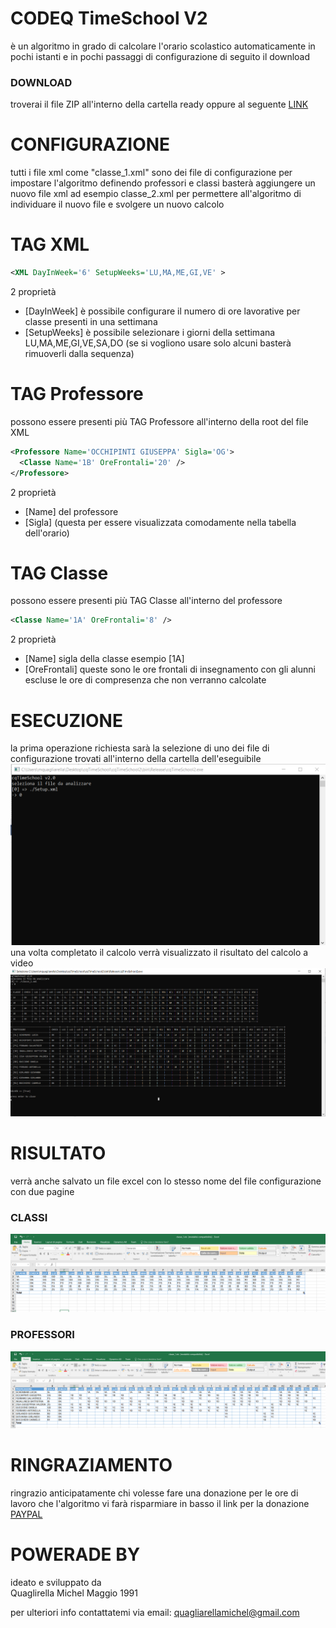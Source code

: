 # CODEQ TimeSchool V2
è un algoritmo in grado di calcolare l'orario scolastico automaticamente in pochi istanti 
e in pochi passaggi di configurazione
di seguito il download

### DOWNLOAD
troverai il file ZIP all'interno della cartella ready
oppure al seguente [LINK](https://github.com/quagliarellamichel/cqTimeSchool2/releases/download/v1.0/release_1.0.zip)

# CONFIGURAZIONE
tutti i file xml come "classe_1.xml" sono dei file di configurazione per impostare l'algoritmo 
definendo professori e classi
basterà aggiungere un nuovo file xml ad esempio classe_2.xml 
per permettere all'algoritmo di individuare il nuovo file e svolgere un nuovo calcolo

# TAG XML
```XML
<XML DayInWeek='6' SetupWeeks='LU,MA,ME,GI,VE' >
```
2 proprietà
- [DayInWeek] è possibile configurare il numero di ore lavorative per classe presenti in una settimana
- [SetupWeeks] è possibile selezionare i giorni della settimana LU,MA,ME,GI,VE,SA,DO (se si vogliono usare solo alcuni basterà rimuoverli dalla sequenza)

# TAG Professore
possono essere presenti più TAG Professore all'interno della root del file XML
```XML
<Professore Name='OCCHIPINTI GIUSEPPA' Sigla='OG'>
  <Classe Name='1B' OreFrontali='20' />
</Professore>
```
2 proprietà
- [Name] del professore
- [Sigla] (questa per essere visualizzata comodamente nella tabella dell'orario)
  
# TAG Classe
possono essere presenti più TAG Classe all'interno del professore
```XML
<Classe Name='1A' OreFrontali='8' />
```
2 proprietà
- [Name] sigla della classe esempio [1A]
- [OreFrontali] queste sono le ore frontali di insegnamento con gli alunni escluse le ore di compresenza che non verranno calcolate

# ESECUZIONE
la prima operazione richiesta sarà la selezione di uno dei file di configurazione trovati all'interno della cartella dell'eseguibile
![alt text](https://github.com/quagliarellamichel/cqTimeSchool2/blob/master/screen/s1.png?raw=true)
una volta completato il calcolo verrà visualizzato il risultato del calcolo a video
![alt text](https://github.com/quagliarellamichel/cqTimeSchool2/blob/master/screen/s2.png?raw=true)

# RISULTATO
verrà anche salvato un file excel con lo stesso nome del file configurazione con due pagine
### CLASSI
![alt text](https://github.com/quagliarellamichel/cqTimeSchool2/blob/master/screen/s3.png?raw=true)
### PROFESSORI
![alt text](https://github.com/quagliarellamichel/cqTimeSchool2/blob/master/screen/s4.png?raw=true)


# RINGRAZIAMENTO
ringrazio anticipatamente chi volesse fare una donazione 
per le ore di lavoro che l'algoritmo vi farà risparmiare
in basso il link per la donazione [PAYPAL](https://www.paypal.com/donate?hosted_button_id=4MAY2A7TYRCHW)

# POWERADE BY
ideato e sviluppato da  
  Quaglirella Michel
  Maggio 1991

per ulteriori info contattatemi via email: quagliarellamichel@gmail.com
